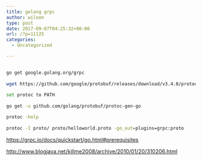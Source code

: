 ```yaml
---
title: golang grpc
author: wiloon
type: post
date: 2017-09-07T04:25:32+00:00
url: /?p=11125
categories:
  - Uncategorized

---
```

```bash
  
go get google.golang.org/grpc
  
wget https://github.com/google/protobuf/releases/download/v3.4.0/protoc-3.4.0-linux-x86_64.zip
  
set protoc to PATH
  
go get -u github.com/golang/protobuf/protoc-gen-go

protoc -help
  
protoc -I proto/ proto/helloworld.proto -go_out=plugins=grpc:proto

```

https://grpc.io/docs/quickstart/go.html#prerequisites
  
http://www.blogjava.net/killme2008/archive/2010/01/20/310206.html
